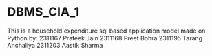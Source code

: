 # DBMS_CIA_1
This is a household expenditure sql based application model made on Python by: 
2311167 Prateek Jain 
2311168 Preet Bohra 
2311195 Tarang Anchaliya 
2311203 Aastik Sharma
